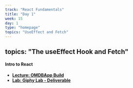 ```yaml
---
track: "React Fundamentals"
title: "Day 1"
week: 15
day: 1
type: "homepage"
topics: "UseEffect and Fetch"
---
```


topics: "The useEffect Hook and Fetch"
---

#### Intro to React
- [**Lecture: OMDBApp Build**](/react-fundamentals/week-15/day-1/lecture/index-movie) 
- [**Lab: Giphy Lab - Deliverable**](/react-fundamentals/week-15/day-1/lab/index-giphy) 
